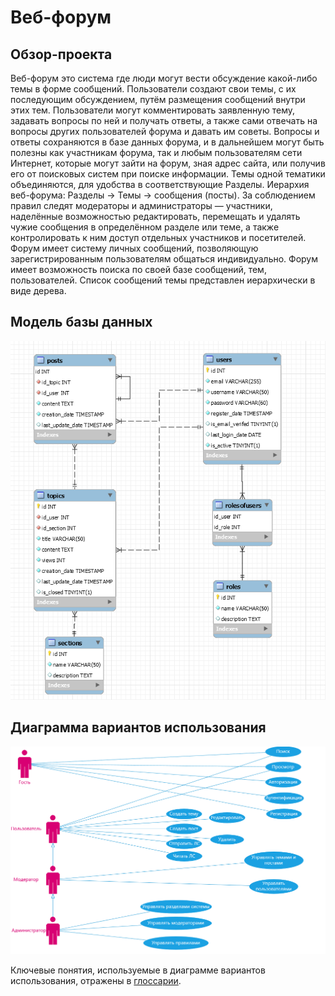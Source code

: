 # Веб-форум

## Обзор-проекта

Веб-форум это система где люди могут вести обсуждение какой-либо темы в форме сообщений. Пользователи создают свои темы, с их последующим обсуждением, путём размещения сообщений внутри этих тем. Пользователи могут комментировать заявленную тему, задавать вопросы по ней и получать ответы, а также сами отвечать на вопросы других пользователей форума и давать им советы. Вопросы и ответы сохраняются в базе данных форума, и в дальнейшем могут быть полезны как участникам форума, так и любым пользователям сети Интернет, которые могут зайти на форум, зная адрес сайта, или получив его от поисковых систем при поиске информации. Темы одной тематики объединяются, для удобства в соответствующие Разделы. Иерархия веб-форума: Разделы → Темы → сообщения (посты). За соблюдением правил следят модераторы и администраторы — участники, наделённые возможностью редактировать, перемещать и удалять чужие сообщения в определённом разделе или теме, а также контролировать к ним доступ отдельных участников и посетителей. Форум имеет систему личных сообщений, позволяющую зарегистрированным пользователям общаться индивидуально. Форум имеет возможность поиска по своей базе сообщений, тем, пользователей. Список сообщений темы представлен иерархически в виде дерева.

## Модель базы данных

![Модель базы данных](https://github.com/andreyscherbin/WebProject/blob/main/images/model_version1.PNG)

## Диаграмма вариантов использования

![Диаграмма вариантов использования](https://github.com/andreyscherbin/WebProject/blob/main/images/UseCase.PNG)

Ключевые понятия, используемые в диаграмме вариантов использования, отражены в [глоссарии](https://github.com/andreyscherbin/WebProject/blob/main/images/Glossarium.md). 

